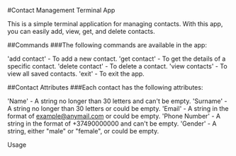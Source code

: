 #Contact Management Terminal App

This is a simple terminal application for managing contacts. With this app, you can easily add, view, get, and delete contacts.

##Commands
###The following commands are available in the app:

'add contact' - To add a new contact.
'get contact' - To get the details of a specific contact.
'delete contact' - To delete a contact.
'view contacts' - To view all saved contacts.
'exit' - To exit the app.

##Contact Attributes
###Each contact has the following attributes:

'Name' - A string no longer than 30 letters and can't be empty.
'Surname' - A string no longer than 30 letters or could be empty.
'Email' - A string in the format of example@anymail.com or could be empty.
'Phone Number' - A string in the format of +37490000000 and can't be empty.
'Gender' - A string, either "male" or "female", or could be empty.


Usage
